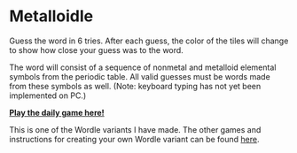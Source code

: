 # Metalloidle

Guess the word in 6 tries. After each guess, the color of the tiles will
change to show how close your guess was to the word.

The word will consist of a sequence of nonmetal and metalloid
elemental symbols from the periodic table. 
All valid guesses must be words made from these symbols as well. 
(Note: keyboard typing has not yet been implemented on PC.)

[**Play the daily game here!**](https://rebrand.ly/metalloidle)

This is one of the Wordle variants I have made. The other games and instructions for creating your own Wordle variant can be found [here](https://github.com/Compsciler/Wordle-With-Score-Database/).
